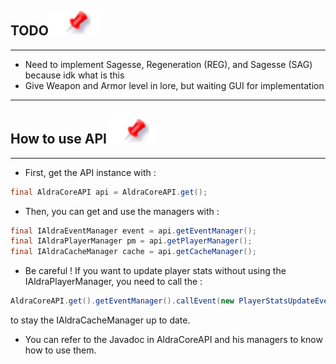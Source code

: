 ## TODO[![](pin.svg)](#todo)

---

- Need to implement Sagesse, Regeneration (REG), and Sagesse (SAG) because idk what is this
- Give Weapon and Armor level in lore, but waiting GUI for implementation

---

## How to use API[![](pin.svg)](#api)

---

- First, get the API instance with :
```java
final AldraCoreAPI api = AldraCoreAPI.get();
```
- Then, you can get and use the managers with :
```java
final IAldraEventManager event = api.getEventManager();
final IAldraPlayerManager pm = api.getPlayerManager();
final IAldraCacheManager cache = api.getCacheManager();
````
- Be careful ! If you want to update player stats without using the IAldraPlayerManager, you need to call the :
```java
AldraCoreAPI.get().getEventManager().callEvent(new PlayerStatsUpdateEvent(player));
```
to stay the IAldraCacheManager up to date.

- You can refer to the Javadoc in AldraCoreAPI and his managers to know how to use them.
